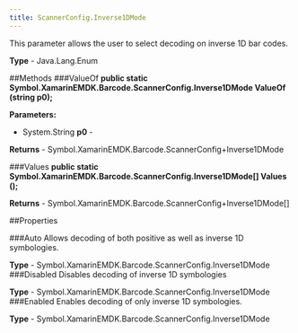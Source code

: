 ```yaml
---
title: ScannerConfig.Inverse1DMode
---
```

This parameter allows the user to select decoding on inverse 1D bar codes.

**Type** - Java.Lang.Enum

##Methods
###ValueOf
**public static Symbol.XamarinEMDK.Barcode.ScannerConfig.Inverse1DMode ValueOf (string p0);**


        

**Parameters:** 

* System.String **p0** - 
        

**Returns** - Symbol.XamarinEMDK.Barcode.ScannerConfig+Inverse1DMode

###Values
**public static Symbol.XamarinEMDK.Barcode.ScannerConfig.Inverse1DMode[] Values ();**


        


**Returns** - Symbol.XamarinEMDK.Barcode.ScannerConfig+Inverse1DMode[]

##Properties

###Auto
Allows decoding of both positive as well as inverse 1D symbologies.

**Type** - Symbol.XamarinEMDK.Barcode.ScannerConfig.Inverse1DMode
###Disabled
Disables decoding of inverse 1D symbologies

**Type** - Symbol.XamarinEMDK.Barcode.ScannerConfig.Inverse1DMode
###Enabled
Enables decoding of only inverse 1D symbologies.

**Type** - Symbol.XamarinEMDK.Barcode.ScannerConfig.Inverse1DMode



